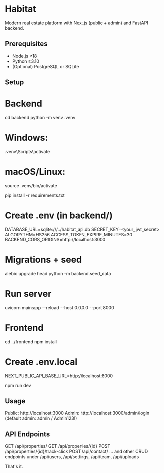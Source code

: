 # Habitat

Modern real estate platform with Next.js (public + admin) and FastAPI backend.

Prerequisites
-------------
- Node.js ≥18
- Python ≥3.10
- (Optional) PostgreSQL or SQLite

Setup
-----
# Backend
cd backend
python -m venv .venv
# Windows:
.venv\Scripts\activate
# macOS/Linux:
source .venv/bin/activate

pip install -r requirements.txt

# Create .env (in backend/)
DATABASE_URL=sqlite:///../habitat_api.db
SECRET_KEY=<your_jwt_secret>
ALGORYTHM=HS256
ACCESS_TOKEN_EXPIRE_MINUTES=30
BACKEND_CORS_ORIGINS=http://localhost:3000

# Migrations + seed
alebic upgrade head
python -m backend.seed_data

# Run server
uvicorn main:app --reload --host 0.0.0.0 --port 8000

# Frontend
cd ../frontend
npm install

# Create .env.local
NEXT_PUBLIC_API_BASE_URL=http://localhost:8000

npm run dev

Usage
-----
Public:  http://localhost:3000
Admin:   http://localhost:3000/admin/login
(default admin: admin / Admin123!)

API Endpoints
-------------
GET    /api/properties/
GET    /api/properties/{id}
POST   /api/properties/{id}/track-click
POST   /api/contact/
... and other CRUD endpoints under /api/users, /api/settings, /api/team, /api/uploads

That's it.
